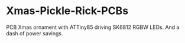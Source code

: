# Xmas-Pickle-Rick-PCBs
PCB Xmas ornament with ATTiny85 driving SK6812 RGBW LEDs. And a dash of power savings.
